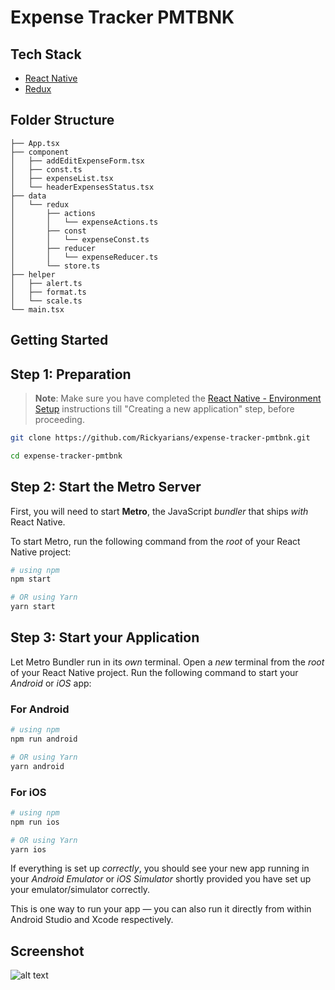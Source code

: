 # Expense Tracker PMTBNK

## Tech Stack

- [React Native] 
- [Redux]


## Folder Structure

```
├── App.tsx
├── component
│   ├── addEditExpenseForm.tsx
│   ├── const.ts
│   ├── expenseList.tsx
│   └── headerExpensesStatus.tsx
├── data
│   └── redux
│       ├── actions
│       │   └── expenseActions.ts
│       ├── const
│       │   └── expenseConst.ts
│       ├── reducer
│       │   └── expenseReducer.ts
│       └── store.ts
├── helper
│   ├── alert.ts
│   ├── format.ts
│   └── scale.ts
└── main.tsx
```

## Getting Started

## Step 1: Preparation

> **Note**: Make sure you have completed the [React Native - Environment Setup](https://reactnative.dev/docs/environment-setup) instructions till "Creating a new application" step, before proceeding.

```bash
git clone https://github.com/Rickyarians/expense-tracker-pmtbnk.git
```

```bash
cd expense-tracker-pmtbnk
```

## Step 2: Start the Metro Server

First, you will need to start **Metro**, the JavaScript _bundler_ that ships _with_ React Native.

To start Metro, run the following command from the _root_ of your React Native project:

```bash
# using npm
npm start

# OR using Yarn
yarn start
```

## Step 3: Start your Application

Let Metro Bundler run in its _own_ terminal. Open a _new_ terminal from the _root_ of your React Native project. Run the following command to start your _Android_ or _iOS_ app:

### For Android

```bash
# using npm
npm run android

# OR using Yarn
yarn android
```

### For iOS

```bash
# using npm
npm run ios

# OR using Yarn
yarn ios
```

If everything is set up _correctly_, you should see your new app running in your _Android Emulator_ or _iOS Simulator_ shortly provided you have set up your emulator/simulator correctly.

This is one way to run your app — you can also run it directly from within Android Studio and Xcode respectively.


## Screenshot 

![alt text](https://i.ibb.co/9czcKrn/expense-add-result.png)

[React Native]: <https://reactnative.dev/>
[Redux]: <https://redux-toolkit.js.org/>
